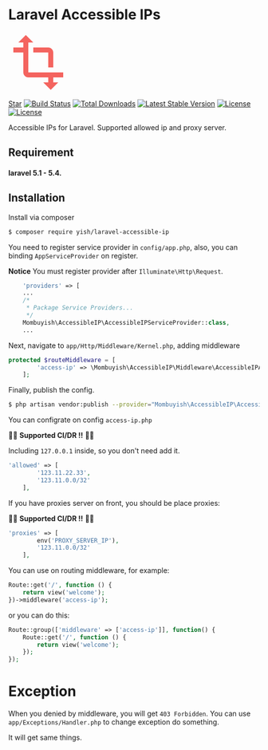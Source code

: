 # Laravel Accessible IPs

<svg xmlns="http://www.w3.org/2000/svg" width="120" height="120" viewBox="0 0 24 24"><path d="M0 0h24v24H0z" fill="none"/><path fill="#f4645f" d="M22 18v-2H8V4h2L7 1 4 4h2v2H2v2h4v8c0 1.1.9 2 2 2h8v2h-2l3 3 3-3h-2v-2h4zM10 8h6v6h2V8c0-1.1-.9-2-2-2h-6v2z"/></svg>

<p>
<script async defer src="https://buttons.github.io/buttons.js"></script>
<a class="github-button" href="https://github.com/Mombuyish/Laravel-accessible-IPs" data-show-count="true" aria-label="Star Mombuyish/Laravel-accessible-IPs on GitHub">Star</a>
<a href="https://travis-ci.org/Mombuyish/Laravel-accessible-IPs"><img src="https://travis-ci.org/Mombuyish/Laravel-accessible-IPs.svg" alt="Build Status"></a>
<a href="https://packagist.org/packages/yish/laravel-accessible-ip"><img src="https://poser.pugx.org/yish/laravel-accessible-ip/d/total.svg" alt="Total Downloads"></a>
<a href="https://packagist.org/packages/yish/laravel-accessible-ip"><img src="https://poser.pugx.org/yish/laravel-accessible-ip/v/stable.svg" alt="Latest Stable Version"></a>
<a href="https://packagist.org/packages/yish/laravel-accessible-ip"><img src="https://poser.pugx.org/yish/laravel-accessible-ip/license.svg" alt="License"></a>
<a href="https://packagist.org/packages/yish/laravel-accessible-ip"><img src="https://poser.pugx.org/yish/laravel-accessible-ip/v/unstable.svg" alt="License"></a>
</p>

Accessible IPs for Laravel. Supported allowed ip and proxy server.

## Requirement
#### laravel 5.1 - 5.4.

## Installation

Install via composer
``` bash
$ composer require yish/laravel-accessible-ip
```

You need to register service provider in `config/app.php`, also, you can binding `AppServiceProvider` on register.

**Notice**
You must register provider after `Illuminate\Http\Request`.

``` php
    'providers' => [
    ...
    /*
     * Package Service Providers...
     */
    Mombuyish\AccessibleIP\AccessibleIPServiceProvider::class,
    ...
```

Next, navigate to `app/Http/Middleware/Kernel.php`, adding middleware

``` php
protected $routeMiddleware = [
        'access-ip' => \Mombuyish\AccessibleIP\Middleware\AccessibleIPAddress::class,
    ];
```

Finally, publish the config.

``` bash
$ php artisan vendor:publish --provider="Mombuyish\AccessibleIP\AccessibleIPServiceProvider"
```

You can configrate on config `access-ip.php`

🎉🎉 **Supported CI/DR !!** 🎉🎉

Including `127.0.0.1` inside, so you don't need add it.
```php
'allowed' => [
        '123.11.22.33',
        '123.11.0.0/32'
    ],
```

If you have proxies server on front, you should be place proxies:

🎉🎉 **Supported CI/DR !!** 🎉🎉

``` php
'proxies' => [
        env('PROXY_SERVER_IP'),
        '123.11.0.0/32'
    ],
```

You can use on routing middleware, for example:

``` php
Route::get('/', function () {
    return view('welcome');
})->middleware('access-ip');
```

or you can do this:

``` php
Route::group(['middleware' => ['access-ip']], function() {
    Route::get('/', function () {
        return view('welcome');
    });
});
```

# Exception
When you denied by middleware, you will get `403 Forbidden`.
You can use `app/Exceptions/Handler.php` to change exception do something.

It will get same things.
